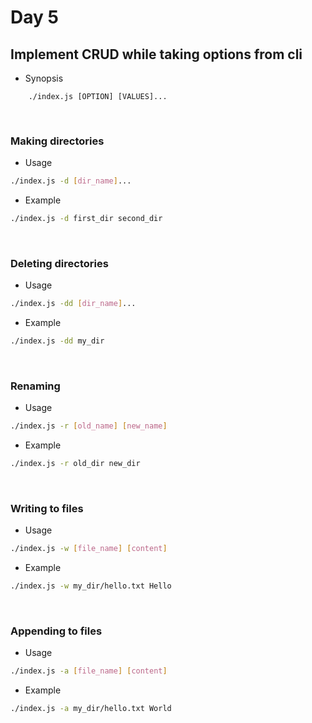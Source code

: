# Day 5

## Implement CRUD while taking options from cli

- Synopsis
```
    ./index.js [OPTION] [VALUES]...
```

<br>

### Making directories
- Usage
```bash
./index.js -d [dir_name]...
```
- Example
```bash
./index.js -d first_dir second_dir
```

<br>

### Deleting directories
- Usage
```bash
./index.js -dd [dir_name]...
```
- Example
```bash
./index.js -dd my_dir
```

<br>

### Renaming
- Usage
```bash
./index.js -r [old_name] [new_name]
```
- Example
```bash
./index.js -r old_dir new_dir
```

<br>

### Writing to files
- Usage
```bash
./index.js -w [file_name] [content]
```
- Example
```bash
./index.js -w my_dir/hello.txt Hello
```

<br>

### Appending to files
- Usage
```bash
./index.js -a [file_name] [content]
```
- Example
```bash
./index.js -a my_dir/hello.txt World
```